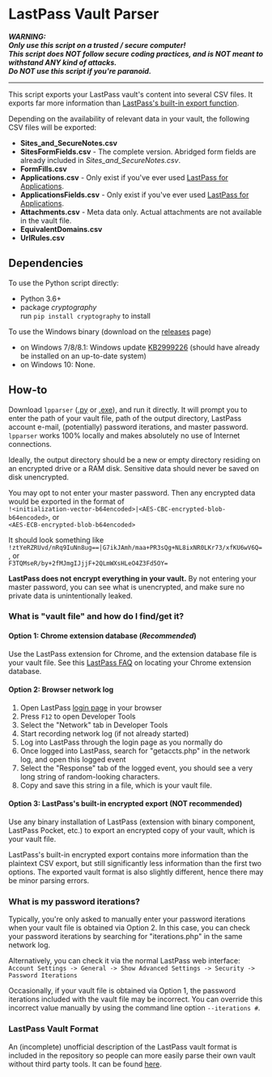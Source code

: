 # LastPass Vault Parser

***WARNING:  
Only use this script on a trusted / secure computer!  
This script does NOT follow secure coding practices, and is NOT meant to withstand ANY kind of attacks.  
Do NOT use this script if you're paranoid.***

---

This script exports your LastPass vault's content into several CSV files. It exports far more information than [LastPass's built-in export function](https://lastpass.com/support.php?cmd=showfaq&id=1206).

Depending on the availability of relevant data in your vault, the following CSV files will be exported:
* **Sites_and_SecureNotes.csv**
* **SitesFormFields.csv** - The complete version. Abridged form fields are already included in _Sites_and_SecureNotes.csv_.
* **FormFills.csv**
* **Applications.csv** - Only exist if you've ever used [LastPass for Applications](https://helpdesk.lastpass.com/lastpass-for-applications/).
* **ApplicationsFields.csv** - Only exist if you've ever used [LastPass for Applications](https://helpdesk.lastpass.com/lastpass-for-applications/).
* **Attachments.csv** - Meta data only. Actual attachments are not available in the vault file.
* **EquivalentDomains.csv**
* **UrlRules.csv**

## Dependencies

To use the Python script directly:
* Python 3.6+
* package *cryptography*  
run `pip install cryptography` to install

To use the Windows binary (download on the [releases](https://github.com/cfbao/lastpass-vault-parser/releases) page)
* on Windows 7/8/8.1: Windows update [KB2999226](https://support.microsoft.com/en-gb/help/2999226/update-for-universal-c-runtime-in-windows "Update for Universal C Runtime in Windows") (should have already be installed on an up-to-date system)
* on Windows 10: None.


## How-to

Download `lpparser` ([.py](https://raw.githubusercontent.com/cfbao/lastpass-vault-parser/v0.2.0/lpparser.py) or
[.exe](https://github.com/cfbao/lastpass-vault-parser/releases/download/v0.2.0/lpparser.exe)), and run it directly.
It will prompt you to enter the path of your vault file, path of the output directory, LastPass account e-mail, (potentially) password iterations, and master password.
`lpparser` works 100% locally and makes absolutely no use of Internet connections.

Ideally, the output directory should be a new or empty directory residing on an encrypted drive or a RAM disk. Sensitive data should never be saved on disk unencrypted.

You may opt to not enter your master password. Then any encrypted data would be exported in the format of  
`!<initialization-vector-b64encoded>|<AES-CBC-encrypted-blob-b64encoded>`, or  
`<AES-ECB-encrypted-blob-b64encoded>`

It should look something like  
`!ztYeRZRUvd/nRq9IuNn8ug==|G7ikJAmh/maa+PR3sQg+NL8ixNR0LKr73/xfKU6wV6Q=`, or  
`F3TQMseR/by+2fMJmgIJjjF+2QLmWXsHLeO4Z3Fd5OY=`

**LastPass does not encrypt everything in your vault.**
By not entering your master password, you can see what is unencrypted, and make sure no private data is unintentionally leaked.


### What is "vault file" and how do I find/get it?

#### Option 1: Chrome extension database (_Recommended_)
Use the LastPass extension for Chrome, and the extension database file is your vault file.
See this [LastPass FAQ](https://lastpass.com/support.php?cmd=showfaq&id=425) on locating your Chrome extension database.

#### Option 2: Browser network log
1. Open LastPass [login page](https://lastpass.com/?ac=1&lpnorefresh=1) in your browser
2. Press `F12` to open Developer Tools
3. Select the "Network" tab in Developer Tools
4. Start recording network log (if not already started)
5. Log into LastPass through the login page as you normally do
6. Once logged into LastPass, search for "getaccts.php" in the network log, and open this logged event
7. Select the "Response" tab of the logged event, you should see a very long string of random-looking characters.
8. Copy and save this string in a file, which is your vault file.

#### Option 3: LastPass's built-in encrypted export (NOT recommended)
Use any binary installation of LastPass (extension with binary component, LastPass Pocket, etc.) to export an encrypted copy of your vault, which is your vault file.

LastPass's built-in encrypted export contains more information than the plaintext CSV export, but still significantly less information than the first two options. The exported vault format is also slightly different, hence there may be minor parsing errors.

### What is my password iterations?
Typically, you're only asked to manually enter your password iterations when your vault file is obtained via Option 2.
In this case, you can check your password iterations by searching for "iterations.php" in the same network log.

Alternatively, you can check it via the normal LastPass web interface:  
`Account Settings -> General -> Show Advanced Settings -> Security -> Password Iterations`

Occasionally, if your vault file is obtained via Option 1, the password iterations included with the vault file may be incorrect.
You can override this incorrect value manually by using the command line option `--iterations #`.

### LastPass Vault Format
An (incomplete) unofficial description of the LastPass vault format is included in the repository so people can more easily parse their own vault without third party tools. It can be found [here](/lastpass-vault-format.md).
